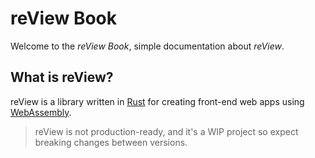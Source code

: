 # reView Book

Welcome to the *reView Book*, simple documentation about *reView*.

## What is reView?
reView is a library written in [Rust](https://www.rust-lang.org/) for creating front-end web apps using [WebAssembly](https://webassembly.org/).

> reView is not production-ready, and it's a WIP project so expect breaking changes between versions.

